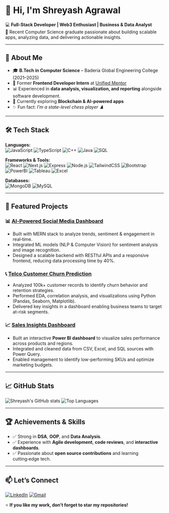 # 👋 Hi, I'm Shreyash Agrawal  

💻 **Full‑Stack Developer | Web3 Enthusiast | Business & Data Analyst**  
🚀 Recent Computer Science graduate passionate about building scalable apps, analyzing data, and delivering actionable insights.

---

## 🌟 About Me
- 🎓 **B.Tech in Computer Science** – Baderia Global Engineering College (2021–2025)
- 💼 Former **Frontend Developer Intern** at [Unified Mentor](https://www.linkedin.com/company/unified-mentor/)
- 📊 Experienced in **data analysis, visualization, and reporting** alongside software development.
- 🌱 Currently exploring **Blockchain & AI-powered apps**
- ✨ Fun fact: *I’m a state-level chess player ♟️*

---

## 🛠️ Tech Stack
**Languages:**  
![JavaScript](https://img.shields.io/badge/JavaScript-F7DF1E?style=for-the-badge&logo=javascript&logoColor=black)
![TypeScript](https://img.shields.io/badge/TypeScript-3178C6?style=for-the-badge&logo=typescript&logoColor=white)
![C++](https://img.shields.io/badge/C++-00599C?style=for-the-badge&logo=cplusplus&logoColor=white)
![Java](https://img.shields.io/badge/Java-ED8B00?style=for-the-badge&logo=java&logoColor=white)
![SQL](https://img.shields.io/badge/SQL-003B57?style=for-the-badge&logo=mysql&logoColor=white)

**Frameworks & Tools:**  
![React](https://img.shields.io/badge/React-20232A?style=for-the-badge&logo=react&logoColor=61DAFB)
![Next.js](https://img.shields.io/badge/Next.js-000000?style=for-the-badge&logo=nextdotjs&logoColor=white)
![Express](https://img.shields.io/badge/Express.js-404D59?style=for-the-badge)
![Node.js](https://img.shields.io/badge/Node.js-43853D?style=for-the-badge&logo=node-dot-js&logoColor=white)
![TailwindCSS](https://img.shields.io/badge/TailwindCSS-38B2AC?style=for-the-badge&logo=tailwind-css&logoColor=white)
![Bootstrap](https://img.shields.io/badge/Bootstrap-563D7C?style=for-the-badge&logo=bootstrap&logoColor=white)
![PowerBI](https://img.shields.io/badge/PowerBI-F2C811?style=for-the-badge&logo=powerbi&logoColor=black)
![Tableau](https://img.shields.io/badge/Tableau-E97627?style=for-the-badge&logo=tableau&logoColor=white)
![Excel](https://img.shields.io/badge/Excel-217346?style=for-the-badge&logo=microsoft-excel&logoColor=white)

**Databases:**  
![MongoDB](https://img.shields.io/badge/MongoDB-4EA94B?style=for-the-badge&logo=mongodb&logoColor=white)
![MySQL](https://img.shields.io/badge/MySQL-005C84?style=for-the-badge&logo=mysql&logoColor=white)

---

## 🚀 Featured Projects

### 📊 [AI‑Powered Social Media Dashboard](https://github.com/shreyash1322)
- Built with MERN stack to analyze trends, sentiment & engagement in real‑time.
- Integrated ML models (NLP & Computer Vision) for sentiment analysis and image recognition.
- Designed a scalable backend with RESTful APIs and a responsive frontend, reducing data processing time by 40%.

### 📞 [Telco Customer Churn Prediction](https://github.com/shreyash1322)
- Analyzed 100k+ customer records to identify churn behavior and retention strategies.
- Performed EDA, correlation analysis, and visualizations using Python (Pandas, Seaborn, Matplotlib).
- Delivered key insights in a dashboard enabling business teams to target at-risk segments.

### 📈 [Sales Insights Dashboard](https://github.com/shreyash1322)
- Built an interactive **Power BI dashboard** to visualize sales performance across products and regions.
- Integrated and cleaned data from CSV, Excel, and SQL sources with Power Query.
- Enabled management to identify low-performing SKUs and optimize marketing budgets.

---

## 📈 GitHub Stats
![Shreyash's GitHub stats](https://github-readme-stats.vercel.app/api?username=shreyash1322&show_icons=true&theme=tokyonight)
![Top Languages](https://github-readme-stats.vercel.app/api/top-langs/?username=shreyash1322&layout=compact&theme=tokyonight)

---

## 🏆 Achievements & Skills
- ✅ Strong in **DSA**, **OOP**, and **Data Analysis**.
- ✅ Experience with **Agile development**, **code reviews**, and **interactive dashboards**.
- ✅ Passionate about **open source contributions** and learning cutting‑edge tech.

---

## 📫 Let’s Connect
[![LinkedIn](https://img.shields.io/badge/LinkedIn-0077B5?style=for-the-badge&logo=linkedin&logoColor=white)](https://linkedin.com/in/shreyash05ag)
[![Gmail](https://img.shields.io/badge/Gmail-D14836?style=for-the-badge&logo=gmail&logoColor=white)](mailto:shreyashagrawal69@gmail.com)

⭐️ **If you like my work, don’t forget to star my repositories!**



